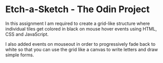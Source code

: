 # **Etch-a-Sketch - The Odin Project**

In this assignment I am required to create a grid-like structure where individual tiles get colored in black on mouse hover events using HTML, CSS and JavaScript.

I also added events on mouseout in order to progressively fade back to white so that you can use the grid like a canvas to write letters and draw simple forms.